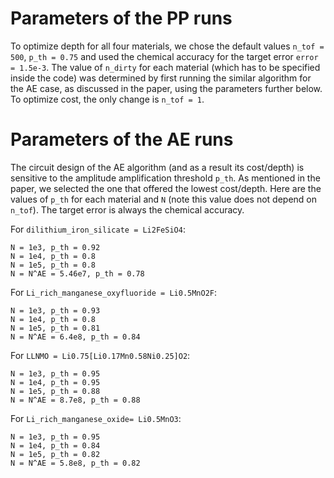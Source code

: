 # Parameters of the PP runs
To optimize depth for all four materials, we chose the default values `n_tof = 500`, `p_th = 0.75` and used the chemical accuracy for the target error `error = 1.5e-3`. The value of `n_dirty` for each material (which has to be specified inside the code) was determined by first running the similar algorithm for the AE case, as discussed in the paper, using the parameters further below. To optimize cost, the only change is `n_tof = 1`.

# Parameters of the AE runs
The circuit design of the AE algorithm (and as a result its cost/depth) is sensitive to the amplitude amplification threshold `p_th`. As mentioned in the paper, we selected the one that offered the lowest cost/depth. Here are the values of `p_th` for each material and `N` (note this value does not depend on `n_tof`). The target error is always the chemical accuracy.

For `dilithium_iron_silicate = Li2FeSiO4`:
```
N = 1e3, p_th = 0.92
N = 1e4, p_th = 0.8
N = 1e5, p_th = 0.8
N = N^AE = 5.46e7, p_th = 0.78
```
For `Li_rich_manganese_oxyfluoride = Li0.5MnO2F`:
```
N = 1e3, p_th = 0.93
N = 1e4, p_th = 0.8
N = 1e5, p_th = 0.81
N = N^AE = 6.4e8, p_th = 0.84
```
For `LLNMO = Li0.75[Li0.17Mn0.58Ni0.25]O2`:
```
N = 1e3, p_th = 0.95
N = 1e4, p_th = 0.95
N = 1e5, p_th = 0.88
N = N^AE = 8.7e8, p_th = 0.88
```
For `Li_rich_manganese_oxide= Li0.5MnO3`:
```
N = 1e3, p_th = 0.95
N = 1e4, p_th = 0.84
N = 1e5, p_th = 0.82
N = N^AE = 5.8e8, p_th = 0.82
```
